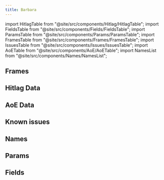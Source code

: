```yaml
---
title: Barbara
---
```


import HitlagTable from "@site/src/components/Hitlag/HitlagTable";
import FieldsTable from "@site/src/components/Fields/FieldsTable";
import ParamsTable from "@site/src/components/Params/ParamsTable";
import FramesTable from "@site/src/components/Frames/FramesTable";
import IssuesTable from "@site/src/components/Issues/IssuesTable";
import AoETable from "@site/src/components/AoE/AoETable";
import NamesList from "@site/src/components/Names/NamesList";

## Frames

<FramesTable character="barbara" />

## Hitlag Data

<HitlagTable character="barbara" />

## AoE Data

<AoETable character="barbara" />

## Known issues

<IssuesTable character="barbara" />

## Names

<NamesList character="barbara" />

## Params

<ParamsTable character="barbara" />

## Fields

<FieldsTable character="barbara" />
